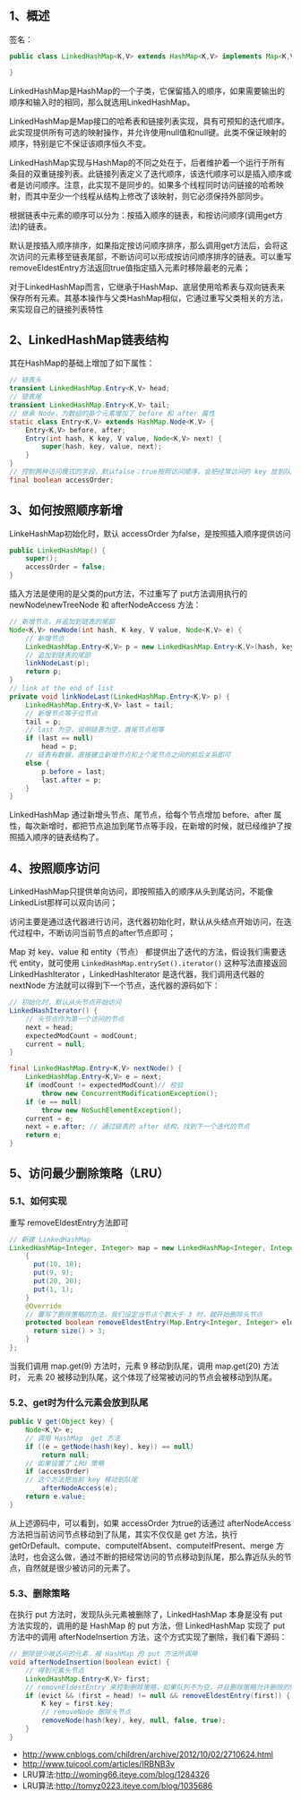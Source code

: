 
## 1、概述

签名：
```java
public class LinkedHashMap<K,V> extends HashMap<K,V> implements Map<K,V>{

}
```

LinkedHashMap是HashMap的一个子类，它保留插入的顺序，如果需要输出的顺序和输入时的相同，那么就选用LinkedHashMap。

LinkedHashMap是Map接口的哈希表和链接列表实现，具有可预知的迭代顺序。此实现提供所有可选的映射操作，并允许使用null值和null键。此类不保证映射的顺序，特别是它不保证该顺序恒久不变。
   
LinkedHashMap实现与HashMap的不同之处在于，后者维护着一个运行于所有条目的双重链接列表。此链接列表定义了迭代顺序，该迭代顺序可以是插入顺序或者是访问顺序。注意，此实现不是同步的。如果多个线程同时访问链接的哈希映射，而其中至少一个线程从结构上修改了该映射，则它必须保持外部同步。

根据链表中元素的顺序可以分为：按插入顺序的链表，和按访问顺序(调用get方法)的链表。  

默认是按插入顺序排序，如果指定按访问顺序排序，那么调用get方法后，会将这次访问的元素移至链表尾部，不断访问可以形成按访问顺序排序的链表。可以重写removeEldestEntry方法返回true值指定插入元素时移除最老的元素；

对于LinkedHashMap而言，它继承于HashMap、底层使用哈希表与双向链表来保存所有元素。其基本操作与父类HashMap相似，它通过重写父类相关的方法，来实现自己的链接列表特性

## 2、LinkedHashMap链表结构

其在HashMap的基础上增加了如下属性：
```java
// 链表头
transient LinkedHashMap.Entry<K,V> head;
// 链表尾
transient LinkedHashMap.Entry<K,V> tail;
// 继承 Node，为数组的每个元素增加了 before 和 after 属性
static class Entry<K,V> extends HashMap.Node<K,V> {
    Entry<K,V> before, after;
    Entry(int hash, K key, V value, Node<K,V> next) {
        super(hash, key, value, next);
    }
}
// 控制两种访问模式的字段，默认false；true按照访问顺序，会把经常访问的 key 放到队尾；false按照插入顺序提供访问
final boolean accessOrder;
```

## 3、如何按照顺序新增

LinkeHashMap初始化时，默认 accessOrder 为false，是按照插入顺序提供访问
```java
public LinkedHashMap() {
    super();
    accessOrder = false;
}
```
插入方法是使用的是父类的put方法，不过重写了 put方法调用执行的 newNode\newTreeNode 和 afterNodeAccess 方法：
```java
// 新增节点，并追加到链表的尾部
Node<K,V> newNode(int hash, K key, V value, Node<K,V> e) {
    // 新增节点
    LinkedHashMap.Entry<K,V> p = new LinkedHashMap.Entry<K,V>(hash, key, value, e);
    // 追加到链表的尾部
    linkNodeLast(p);
    return p;
}
// link at the end of list
private void linkNodeLast(LinkedHashMap.Entry<K,V> p) {
    LinkedHashMap.Entry<K,V> last = tail;
    // 新增节点等于位节点
    tail = p;
    // last 为空，说明链表为空，首尾节点相等
    if (last == null)
        head = p;
    // 链表有数据，直接建立新增节点和上个尾节点之间的前后关系即可
    else {
        p.before = last;
        last.after = p;
    }
}
```
LinkedHashMap 通过新增头节点、尾节点，给每个节点增加 before、after 属性，每次新增时，都把节点追加到尾节点等手段，在新增的时候，就已经维护了按照插入顺序的链表结构了。

## 4、按照顺序访问

LinkedHashMap只提供单向访问，即按照插入的顺序从头到尾访问，不能像LinkedList那样可以双向访问；

访问主要是通过迭代器进行访问，迭代器初始化时，默认从头结点开始访问，在迭代过程中，不断访问当前节点的after节点即可；

Map 对 key、value 和 entity（节点） 都提供出了迭代的方法，假设我们需要迭代 entity，就可使用 `LinkedHashMap.entrySet().iterator()` 这种写法直接返回  LinkedHashIterator ，LinkedHashIterator 是迭代器，我们调用迭代器的 nextNode 方法就可以得到下一个节点，迭代器的源码如下：
```java
// 初始化时，默认从头节点开始访问
LinkedHashIterator() {
    // 头节点作为第一个访问的节点
    next = head;
    expectedModCount = modCount;
    current = null;
}

final LinkedHashMap.Entry<K,V> nextNode() {
    LinkedHashMap.Entry<K,V> e = next;
    if (modCount != expectedModCount)// 校验
        throw new ConcurrentModificationException();
    if (e == null)
        throw new NoSuchElementException();
    current = e;
    next = e.after; // 通过链表的 after 结构，找到下一个迭代的节点
    return e;
}
```

## 5、访问最少删除策略（LRU）

### 5.1、如何实现

重写 removeEldestEntry方法即可
```java
// 新建 LinkedHashMap
LinkedHashMap<Integer, Integer> map = new LinkedHashMap<Integer, Integer>(4,0.75f,true) {
    {
      put(10, 10);
      put(9, 9);
      put(20, 20);
      put(1, 1);
    }
    @Override
    // 覆写了删除策略的方法，我们设定当节点个数大于 3 时，就开始删除头节点
    protected boolean removeEldestEntry(Map.Entry<Integer, Integer> eldest) {
      return size() > 3;
    }
};
```
当我们调用 map.get(9) 方法时，元素 9 移动到队尾，调用 map.get(20) 方法时， 元素 20 被移动到队尾，这个体现了经常被访问的节点会被移动到队尾。

### 5.2、get时为什么元素会放到队尾

```java
public V get(Object key) {
    Node<K,V> e;
    // 调用 HashMap  get 方法
    if ((e = getNode(hash(key), key)) == null)
        return null;
    // 如果设置了 LRU 策略
    if (accessOrder)
    // 这个方法把当前 key 移动到队尾
        afterNodeAccess(e);
    return e.value;
}
```
从上述源码中，可以看到，如果 accessOrder 为true的话通过 afterNodeAccess 方法把当前访问节点移动到了队尾，其实不仅仅是 get 方法，执行 getOrDefault、compute、computeIfAbsent、computeIfPresent、merge 方法时，也会这么做，通过不断的把经常访问的节点移动到队尾，那么靠近队头的节点，自然就是很少被访问的元素了。

### 5.3、删除策略

在执行 put 方法时，发现队头元素被删除了，LinkedHashMap 本身是没有 put 方法实现的，调用的是 HashMap 的 put 方法，但 LinkedHashMap 实现了 put 方法中的调用 afterNodeInsertion 方法，这个方式实现了删除，我们看下源码：
```java
// 删除很少被访问的元素，被 HashMap 的 put 方法所调用
void afterNodeInsertion(boolean evict) { 
    // 得到元素头节点
    LinkedHashMap.Entry<K,V> first;
    // removeEldestEntry 来控制删除策略，如果队列不为空，并且删除策略允许删除的情况下，删除头节点
    if (evict && (first = head) != null && removeEldestEntry(first)) {
        K key = first.key;
        // removeNode 删除头节点
        removeNode(hash(key), key, null, false, true);
    }
}
```


 * http://www.cnblogs.com/children/archive/2012/10/02/2710624.html
 * http://www.tuicool.com/articles/IRBNB3v
 * LRU算法:http://woming66.iteye.com/blog/1284326
 * LRU算法:http://tomyz0223.iteye.com/blog/1035686
 